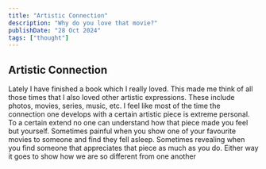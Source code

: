 ```yaml
---
title: "Artistic Connection"
description: "Why do you love that movie?"
publishDate: "28 Oct 2024"
tags: ["thought"]
---
```


## Artistic Connection
Lately I have finished a book which I really loved. This made me think of all those times that I also loved other artistic expressions. These include photos, movies, series, music, etc. I feel like most of the time the connection one develops with a certain artistic piece is extreme personal. To a certain extend no one can understand how that piece made you feel but yourself. Sometimes painful when you show one of your favourite movies to someone and find they fell asleep. Sometimes revealing when you find someone that appreciates that piece as much as you do. Either way it goes to show how we are so different from one another
